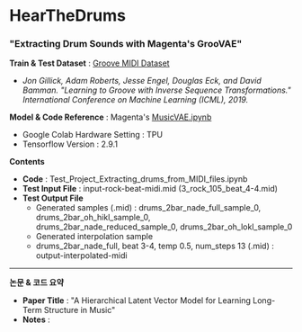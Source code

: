 # HearTheDrums
### "Extracting Drum Sounds with Magenta's GrooVAE"

**Train & Test Dataset** : [Groove MIDI Dataset](https://magenta.tensorflow.org/datasets/groove)
 -  *Jon Gillick, Adam Roberts, Jesse Engel, Douglas Eck, and David Bamman. "Learning to Groove with Inverse Sequence Transformations." International Conference on Machine Learning (ICML), 2019.*


**Model & Code Reference** : Magenta's [MusicVAE.ipynb](https://colab.research.google.com/github/magenta/magenta-demos/blob/master/colab-notebooks/MusicVAE.ipynb)

- Google Colab Hardware Setting : TPU
- Tensorflow Version : 2.9.1

**Contents**
- **Code** : Test_Project_Extracting_drums_from_MIDI_files.ipynb
- **Test Input File** :  input-rock-beat-midi.mid  (3_rock_105_beat_4-4.mid)
- **Test Output File** 
   - Generated samples (.mid) : drums_2bar_nade_full_sample_0, drums_2bar_oh_hikl_sample_0, drums_2bar_nade_reduced_sample_0, drums_2bar_oh_lokl_sample_0
   - Generated interpolation sample 
    - drums_2bar_nade_full, beat 3-4, temp 0.5, num_steps 13 (.mid) : output-interpolated-midi

---

**논문 & 코드 요약**
- **Paper Title** : "A Hierarchical Latent Vector Model for Learning Long-Term Structure in Music"
- **Notes** : 
